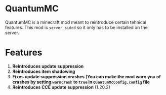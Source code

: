 # QuantumMC
QuantumMC is a minecraft mod meant to reintroduce certain tehnical features. This mod is `server sided` so it only has to be installed on the server.

# Features
1. **Reintroduces update suppression**
2. **Reintroduces item shadowing**
3. **Fixes update suppression crashes (You can make the mod warn you of crashes by setting `warnCrash` to `true` in `QuantumMcConfig.config` file**
4. **Reintroduces CCE update suppression** (1.20.2)
